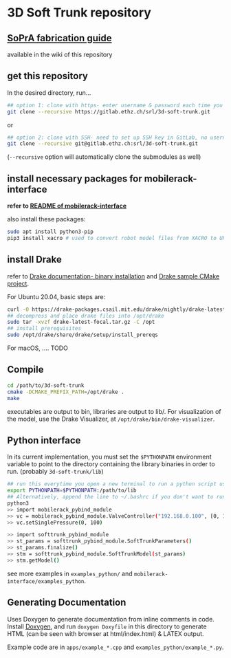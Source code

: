 # 3D Soft Trunk repository
## [SoPrA fabrication guide](https://gitlab.ethz.ch/srl/3d-soft-trunk/-/wikis/home)
available in the wiki of this repository

## get this repository

In the desired directory, run...
```bash
## option 1: clone with https- enter username & password each time you access remote
git clone --recursive https://gitlab.ethz.ch/srl/3d-soft-trunk.git 
```
or
```bash
## option 2: clone with SSH- need to set up SSH key in GitLab, no username / password required
git clone --recursive git@gitlab.ethz.ch:srl/3d-soft-trunk.git
```
(`--recursive` option will automatically clone the submodules as well)

## install necessary packages for mobilerack-interface

**refer to [README of mobilerack-interface](mobilerack-interface/README.md)**

also install these packages:
```bash
sudo apt install python3-pip
pip3 install xacro # used to convert robot model files from XACRO to URDF
```

## install Drake

refer to [Drake documentation- binary installation](https://drake.mit.edu/from_binary.html) and [Drake sample CMake project](https://github.com/RobotLocomotion/drake-external-examples/tree/master/drake_cmake_installed).

For Ubuntu 20.04, basic steps are:
```bash
curl -O https://drake-packages.csail.mit.edu/drake/nightly/drake-latest-focal.tar.gz
## decompress and place drake files into /opt/drake
sudo tar -xvzf drake-latest-focal.tar.gz -C /opt
## install prerequisites
sudo /opt/drake/share/drake/setup/install_prereqs
```

For macOS, .... TODO

## Compile

```bash
cd /path/to/3d-soft-trunk
cmake -DCMAKE_PREFIX_PATH=/opt/drake .
make
```

executables are output to bin, libraries are output to lib/. For visualization of the model, use the Drake Visualizer, at `/opt/drake/bin/drake-visualizer`.

## Python interface
In its current implementation, you must set the `$PYTHONPATH` environment variable to point to the directory containing the library binaries in order to run. (probably `3d-soft-trunk/lib`)

```bash
## run this everytime you open a new terminal to run a python script using this library
export PYTHONPATH=$PYTHONPATH:/path/to/lib
## Alternatively, append the line to ~/.bashrc if you don't want to run it every time.
python3
>> import mobilerack_pybind_module
>> vc = mobilerack_pybind_module.ValveController("192.168.0.100", [0, 1], 200)
>> vc.setSinglePressure(0, 100)

>> import softtrunk_pybind_module
>> st_params = softtrunk_pybind_module.SoftTrunkParameters()
>> st_params.finalize()
>> stm = softtrunk_pybind_module.SoftTrunkModel(st_params)
>> stm.getModel()
```

see more examples in `examples_python/` and `mobilerack-interface/examples_python`.

## Generating Documentation

Uses Doxygen to generate documentation from inline comments in code. Install [Doxygen](http://www.doxygen.nl), and
run `doxygen Doxyfile` in this directory to generate HTML (can be seen with browser at html/index.html) & LATEX output.

Example code are in `apps/example_*.cpp` and `examples_python/example_*.py`.